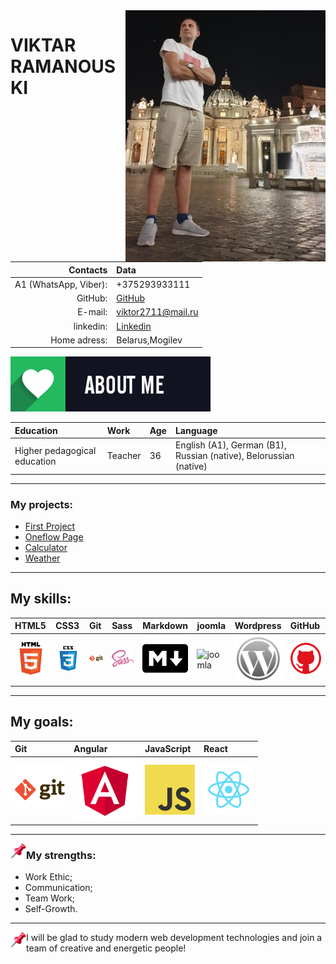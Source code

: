 <img align="right" alt="my photo" src="https://github.com/vitek2711/vitek2711/blob/main/images/vitek2711.jpg?raw=true" width="320">

# **VIKTAR RAMANOUSKI**
|Contacts|Data|
|-----:|:-----|
|A1 (WhatsApp, Viber):| +375293933111|
|GitHub:|[GitHub](https://github.com/vitek2711)|
|E-mail:| viktor2711@mail.ru|
|linkedin:| [Linkedin](https://www.linkedin.com/public-profile/settings?lipi=urn%3Ali%3Apage%3Ad_flagship3_profile_self_edit_contact-info%3B4ISP33iORlWBazDq8JeWOw%3D%3D)|
|Home adress:|Belarus,Mogilev|

![image](images/aboutme.png)

|**Education**|**Work**|**Age**|**Language**|
|:-----|:-----|:-----|:-----|
|Higher pedagogical education|Teacher|36|English (A1), German (B1), Russian (native), Belorussian (native)|

***

### **My projects:**

* [First Project](https://vitek2711.github.io/firstproject/)
* [Oneflow Page](https://vitek2711.github.io/oneflow/)
* [Calculator](https://vitek2711.github.io/Calculator/)
* [Weather](https://vitek2711.github.io/weather/)

***
## **My skills:**

|**HTML5**|**CSS3**|**Git**|**Sass**|**Markdown**|**joomla**|**Wordpress**|**GitHub**|
|:-----|:-----|:-----|:-----|:-----|:-----|:-----|:-----|
|<img alt="html5" src="https://raw.githubusercontent.com/github/explore/80688e429a7d4ef2fca1e82350fe8e3517d3494d/topics/html/html.png" width="80">|<img alt="css" src="https://raw.githubusercontent.com/github/explore/80688e429a7d4ef2fca1e82350fe8e3517d3494d/topics/css/css.png" width="80">|<img alt="git" src="https://raw.githubusercontent.com/github/explore/80688e429a7d4ef2fca1e82350fe8e3517d3494d/topics/git/git.png" width="80">|<img alt="sass" src="https://raw.githubusercontent.com/github/explore/80688e429a7d4ef2fca1e82350fe8e3517d3494d/topics/sass/sass.png" width="80">|<img alt="markdown" src="https://raw.githubusercontent.com/github/explore/80688e429a7d4ef2fca1e82350fe8e3517d3494d/topics/markdown/markdown.png" width="80">|<img alt="joomla" src="https://cdn.joomla.org/images/Joomla_logo.png" width="50">|<img alt="wordpress" src="https://github.com/vitek2711/vitek2711/blob/main/images/Wordpress.png?raw=trueg" width="80">|<img alt="github" src="https://github.com/vitek2711/vitek2711/blob/main/images/github.png?raw=true" width="85">|

***
## **My goals:**
|**Git**|**Angular**|**JavaScript**|**React**|
|:-----|:-----|:-----|:-----|
|<img alt="git" src="https://raw.githubusercontent.com/github/explore/80688e429a7d4ef2fca1e82350fe8e3517d3494d/topics/git/git.png" width="80">|<img alt="angular" src="https://raw.githubusercontent.com/github/explore/80688e429a7d4ef2fca1e82350fe8e3517d3494d/topics/angular/angular.png" width="100">|<img alt="javascript" src="https://raw.githubusercontent.com/github/explore/80688e429a7d4ef2fca1e82350fe8e3517d3494d/topics/javascript/javascript.png" width="80">|<img alt="react" src="https://raw.githubusercontent.com/github/explore/80688e429a7d4ef2fca1e82350fe8e3517d3494d/topics/react/react.png" width="80">

***
<img align="left" alt="my photo" src="https://github.com/vitek2711/vitek2711/blob/main/images/1f4cc.png?raw=true" width="25">

### **My strengths:**
* Work Ethic;
* Communication;
* Team Work;
* Self-Growth.

***

<img align="left" alt="my photo" src="https://github.com/vitek2711/vitek2711/blob/main/images/1f4cc.png?raw=true" width="25">

I will be glad to study modern web development technologies and join a team of creative and energetic people!
























